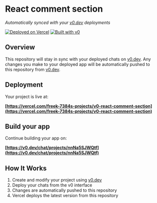 # React comment section

*Automatically synced with your [v0.dev](https://v0.dev) deployments*

[![Deployed on Vercel](https://img.shields.io/badge/Deployed%20on-Vercel-black?style=for-the-badge&logo=vercel)](https://vercel.com/freek-7384s-projects/v0-react-comment-section)
[![Built with v0](https://img.shields.io/badge/Built%20with-v0.dev-black?style=for-the-badge)](https://v0.dev/chat/projects/nnNa5SJWQtf)

## Overview

This repository will stay in sync with your deployed chats on [v0.dev](https://v0.dev).
Any changes you make to your deployed app will be automatically pushed to this repository from [v0.dev](https://v0.dev).

## Deployment

Your project is live at:

**[https://vercel.com/freek-7384s-projects/v0-react-comment-section](https://vercel.com/freek-7384s-projects/v0-react-comment-section)**

## Build your app

Continue building your app on:

**[https://v0.dev/chat/projects/nnNa5SJWQtf](https://v0.dev/chat/projects/nnNa5SJWQtf)**

## How It Works

1. Create and modify your project using [v0.dev](https://v0.dev)
2. Deploy your chats from the v0 interface
3. Changes are automatically pushed to this repository
4. Vercel deploys the latest version from this repository